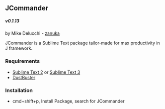 ## JCommander
##### v0.1.13
by Mike Delucchi - [zanuka](https://github.com/zanuka)

JCommander is a Sublime Text package tailor-made for max productivity in J framework.

### Requirements

- [Sublime Text 2](http://www.sublimetext.com/2) or [Sublime Text 3](http://www.sublimetext.com/3)
- [DustBuster](https://packagecontrol.io/packages/DustBuster)

### Installation
- cmd+shift+p, Install Package, search for JCommander

